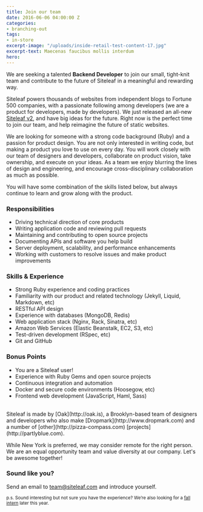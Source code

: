 ```yaml
---
title: Join our team
date: 2016-06-06 04:00:00 Z
categories:
- branching-out
tags:
- in-store
excerpt-image: "/uploads/inside-retail-test-content-17.jpg"
excerpt-text: Maecenas faucibus mollis interdum
hero: 
---
```


We are seeking a talented **Backend Developer** to join our small, tight-knit team and contribute to the future of Siteleaf in a meaningful and rewarding way.

Siteleaf powers thousands of websites from independent blogs to Fortune 500 companies, with a passionate following among developers (we are a product for developers, made by developers). We just released an all-new [Siteleaf v2](http://www.siteleaf.com), and have big ideas for the future. Right now is the perfect time to join our team, and help reimagine the future of static websites.



We are looking for someone with a strong code background (Ruby) and a passion for product design. You are not only interested in writing code, but making a product you love to use on every day. You will work closely with our team of designers and developers, collaborate on product vision, take ownership, and execute on your ideas. As a team we enjoy blurring the lines of design and engineering, and encourage cross-disciplinary collaboration as much as possible.

You will have some combination of the skills listed below, but always continue to learn and grow along with the product.

### Responsibilities

- Driving technical direction of core products
- Writing application code and reviewing pull requests
- Maintaining and contributing to open source projects
- Documenting APIs and software you help build
- Server deployment, scalability, and performance enhancements
- Working with customers to resolve issues and make product improvements

### Skills & Experience

- Strong Ruby experience and coding practices
- Familiarity with our product and related technology (Jekyll, Liquid, Markdown, etc)
- RESTful API design
- Experience with databases (MongoDB, Redis)
- Web application stack (Nginx, Rack, Sinatra, etc)
- Amazon Web Services (Elastic Beanstalk, EC2, S3, etc)
- Test-driven development (RSpec, etc)
- Git and GitHub

### Bonus Points

- You are a Siteleaf user!
- Experience with Ruby Gems and open source projects
- Continuous integration and automation
- Docker and secure code environments (Hoosegow, etc)
- Frontend web development (JavaScript, Haml, Sass)

<br/>
Siteleaf is made by [Oak](http://oak.is), a Brooklyn-based team of designers and developers who also make [Dropmark](http://www.dropmark.com) and a number of [other](http://pizza-compass.com) [projects](http://partlyblue.com). 

While New York is preferred, we may consider remote for the right person. We are an equal opportunity team and value diversity at our company. Let's be awesome together!

### Sound like you? 

Send an email to [team@siteleaf.com](mailto:team@siteleaf.com?subject=Backend%20Developer) and introduce yourself. 

<small>p.s. Sound interesting but not sure you have the experience? We’re also looking for a [fall intern](http://oak.is/intern) later this year.</small>